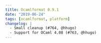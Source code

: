 ```yaml
---
title: Ocamlformat 0.9.1
date: "2019-06-24"
tags: [ocamlformat, platform]
changelog: |
  - Small cleanup (#764, @hhugo)
  - Support for OCaml 4.08 (#763, @hhugo)
---
```


